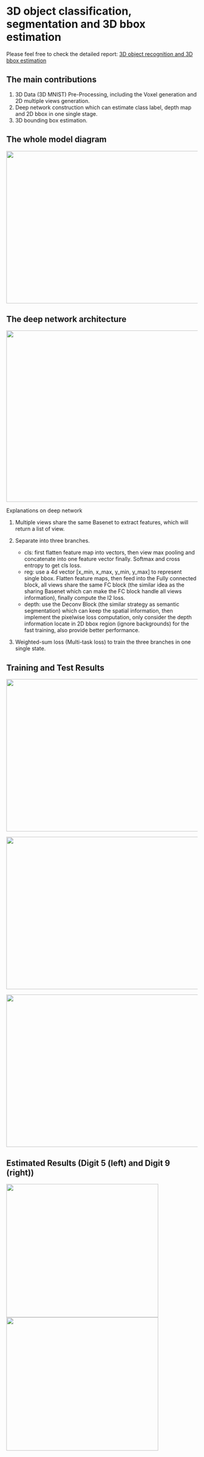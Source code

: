 # 3D object classification, segmentation and 3D bbox estimation               

Please feel free to check the detailed report: [3D object recognition and 3D bbox estimation](./res/3d_objectDetection_report.pdf)           


The main contributions
----------------------
1. 3D Data (3D MNIST) Pre-Processing, including the Voxel generation and 2D multiple views generation.
2. Deep network construction which can estimate class label, depth map and 2D bbox in one single stage.
3. 3D bounding box estimation.



The whole model diagram
-----------------------
<p >
<align="center">
  <img src = "./doc/model.png?raw=true" width="650" height="400">
</p>

The deep network architecture
-----------------------------
<p >
<align="center">
  <img src = "./doc/network.jpg?raw=true" width="900" height="450">
</p>

Explanations on deep network               

1. Multiple views share the same Basenet to extract features, which will return a list of view.      

2. Separate into three branches.                  
   - cls: first flatten feature map into vectors, then view max pooling and concatenate into one feature vector finally. Softmax and cross entropy to get cls loss.                 
   - reg: use a 4d vector [x_min, x_max, y_min, y_max] to represent single bbox. Flatten feature maps, then feed into the Fully connected block, all views share the same FC block (the similar idea as the sharing Basenet which can make the FC block handle all views information), finally compute the l2 loss.                
   - depth: use the Deconv Block (the similar strategy as semantic segmentation) which can keep the spatial information, then implement the pixelwise loss computation, only consider the depth information locate in 2D bbox region (ignore backgrounds) for the fast training, also provide better performance.            
   
3. Weighted-sum loss (Multi-task loss) to train the three branches in one single state.           

Training and Test Results
-------------------------

<p >
<align="center">
  <img src = "./res/cls_2000_res.png?raw=true" width="800" height="400">
</p>
  
<p >
<align="center">
  <img src = "./res/reg_2000_res.png?raw=true" width="800" height="400">
</p>

<p >
<align="center">
  <img src = "./res/depth_2000_res.png?raw=true" width="800" height="400">
</p>


Estimated Results (Digit 5 (left) and Digit 9 (right))
-----------------
<p >
<align="letf">
  <img src = "./doc/3dbboxDigit5.png?raw=true" width="400" height="350">
<align="rightr">
  <img src = "./doc/3dbboxDigit9.png?raw=true" width="400" height="350">
</p>
